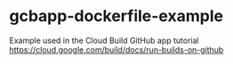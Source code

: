# gcbapp-dockerfile-example
Example used in the Cloud Build GitHub app tutorial
https://cloud.google.com/build/docs/run-builds-on-github



